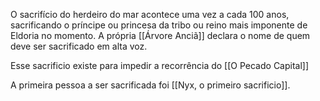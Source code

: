 O sacrifício do herdeiro do mar acontece uma vez a cada 100 anos, sacrificando o príncipe ou princesa da tribo ou reino mais imponente de Eldoria no momento. A própria [[Árvore Anciã]] declara o nome de quem deve ser sacrificado em alta voz. 

Esse sacrificio existe para impedir a recorrência do [[O Pecado Capital]]

A primeira pessoa a ser sacrificada foi [[Nyx, o primeiro sacrificio]].